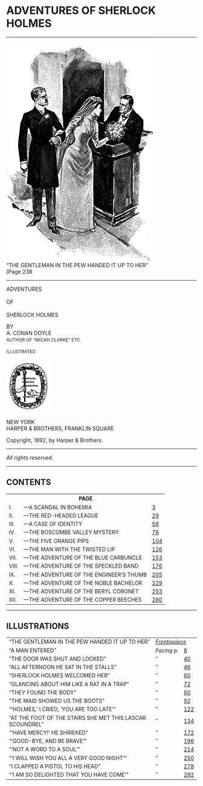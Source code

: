 <h1>ADVENTURES OF SHERLOCK HOLMES</h1>

<hr class="chap" />
<div class="figcenter fig400"><a name="frontis" id="frontis"></a>
<img src="images/frontispiece.jpg" width="392" height="576" alt="Frontispiece" />
<div class="caption nomb">“THE GENTLEMAN IN THE PEW HANDED IT UP TO HER”</div>
<div class="caption2 nomt right">[Page 238</div>
</div>

<hr class="chap" />
<p class="title"><span class="p150">ADVENTURES</span><br />
<br />
OF<br />
<br />
<span class="p200">SHERLOCK HOLMES</span></p>

<p class="title mt4">BY<br />
<span class="p150">A. CONAN DOYLE</span><br />
<small>AUTHOR OF “MICAH CLARKE” ETC.</small></p>

<p class="title mt4"><small>ILLUSTRATED</small></p>

<div class="figcenter fig120">
<img src="images/logo.jpg" width="120" height="139" alt="Logo" />
</div>

<p class="title mt4">NEW YORK<br />
 HARPER &amp; BROTHERS, FRANKLIN SQUARE
</p>

<p class="title mt4">Copyright, 1892, by <span class="smcap">Harper &amp; Brothers</span>.</p>
<hr class="line" />
<p class="title"><i>All rights reserved.</i></p>



<hr class="chap" />
<h2><a name="Contents" id="Contents"></a>CONTENTS</h2>

<table summary="contents">
<tr>
<th colspan="3" class="tdr2">PAGE</th>
</tr>
<tr>
<td class="tdr">I.</td>
<td class="tdl hang">&mdash;A SCANDAL IN BOHEMIA</td>
<td class="tdr2"><a href="chapter-01.html#i">3</a></td>
</tr>
<tr>
<td class="tdr">II.</td>
<td class="tdl hang">&mdash;THE RED-HEADED LEAGUE</td>
<td class="tdr2"><a href="chapter-02.html#ii">29</a></td>
</tr>
<tr>
<td class="tdr">   III.</td>
<td class="tdl hang">&mdash;A CASE OF IDENTITY</td>
<td class="tdr2"><a href="chapter-03.html#iii">56</a></td>
</tr>
<tr>
<td class="tdr">    IV.</td>
<td class="tdl hang">&mdash;THE BOSCOMBE VALLEY MYSTERY</td>
<td class="tdr2"><a href="chapter-04.html#iv">76</a></td>
</tr>
<tr>
<td class="tdr">     V.</td>
<td class="tdl hang">&mdash;THE FIVE ORANGE PIPS</td>
<td class="tdr2"><a href="chapter-05.html#v">104</a></td>
</tr>
<tr>
<td class="tdr">    VI.</td>
<td class="tdlv">&mdash;THE MAN WITH THE TWISTED LIP</td>
<td class="tdr2"><a href="chapter-06.html#vi">126</a></td>
</tr>
<tr>
<td class="tdr">   VII.</td>
<td class="tdl hang">&mdash;THE ADVENTURE OF THE BLUE CARBUNCLE</td>
<td class="tdr2"><a href="chapter-07.html#vii">153</a></td>
</tr>
<tr>
<td class="tdr">  VIII.</td>
<td class="tdl hang">&mdash;THE ADVENTURE OF THE SPECKLED BAND</td>
<td class="tdr2"><a href="chapter-08.html#viii">176</a></td>
</tr>
<tr>
<td class="tdr">    IX.</td>
<td class="tdl hang">&mdash;THE ADVENTURE OF THE ENGINEER’S THUMB</td>
<td class="tdr2"><a href="chapter-09.html#ix">205</a></td>
</tr>
<tr>
<td class="tdr">     X.</td>
<td class="tdl hang">&mdash;THE ADVENTURE OF THE NOBLE BACHELOR</td>
<td class="tdr2"><a href="chapter-10.html#x">229</a></td>
</tr>
<tr>
<td class="tdr">    XI.</td>
<td class="tdl hang">&mdash;THE ADVENTURE OF THE BERYL CORONET</td>
<td class="tdr2"><a href="chapter-11.html#xi">253</a></td>
</tr>
<tr>
<td class="tdr">   XII.</td>
<td class="tdl hang">&mdash;THE ADVENTURE OF THE COPPER BEECHES</td>
<td class="tdr2"><a href="chapter-12.html#xii">280</a></td>
</tr>
</table>


<hr class="chap" />
<h2><a name="Illustrations" id="Illustrations"></a>ILLUSTRATIONS</h2>

<table summary="Illustrations">
<tr>
<td class="tdl hang">“THE GENTLEMAN IN THE PEW HANDED IT UP TO HER”</td>
<td class="tdr3" colspan="2"><a href="#frontis"><i>Frontispiece</i></a></td>
</tr>
<tr>
<td class="tdl hang">“A MAN ENTERED”</td>
<td class="tdc"><i>Facing&nbsp;p.</i></td>
<td class="tdr3"><a href="chapter-01.html#man">8</a></td>
</tr>
<tr>
<td class="tdl hang">“THE DOOR WAS SHUT AND LOCKED”</td>
<td class="tdc">″</td>
<td class="tdr3"><a href="chapter-02.html#door">40</a></td>
</tr>

<tr>
<td class="tdl hang">“ALL AFTERNOON HE SAT IN THE STALLS”</td>
<td class="tdc">″</td>
<td class="tdr3"><a href="chapter-02.html#all">46</a></td>
</tr>

<tr>
<td class="tdl hang">“SHERLOCK HOLMES WELCOMED HER”</td>
<td class="tdc">″</td>
<td class="tdr3"><a href="chapter-03.html#sherlock">60</a></td>
</tr>

<tr>
<td class="tdl hang">“GLANCING ABOUT HIM LIKE A RAT IN A TRAP”</td>
<td class="tdc">″</td>
<td class="tdr3"><a href="chapter-03.html#glancing">72</a></td>
</tr>

<tr>
<td class="tdl hang">“THEY FOUND THE BODY”</td>
<td class="tdc">″</td>
<td class="tdr3"><a href="chapter-04.html#they">80</a></td>
</tr>

<tr>
<td class="tdl hang">“THE MAID SHOWED US THE BOOTS”</td>
<td class="tdc">″</td>
<td class="tdr3"><a href="chapter-04.html#maid">92</a></td>
</tr>

<tr>
<td class="tdl hang">“‘HOLMES,’ I CRIED, ‘YOU ARE TOO LATE’”</td>
<td class="tdc">″</td>
<td class="tdr3"><a href="chapter-05.html#holmes2">122</a></td>
</tr>

<tr>
<td class="tdl hang">“AT THE FOOT OF THE STAIRS SHE MET THIS LASCAR SCOUNDREL”</td>
<td class="tdc">″</td>
<td class="tdr3"><a href="chapter-06.html#at">134</a></td>
</tr>

<tr>
<td class="tdl hang">“‘HAVE MERCY!’ HE SHRIEKED”</td>
<td class="tdc">″</td>
<td class="tdr3"><a href="chapter-07.html#have">172</a></td>
</tr>

<tr>
<td class="tdl hang">“‘GOOD-BYE, AND BE BRAVE’”</td>
<td class="tdc">″</td>
<td class="tdr3"><a href="chapter-08.html#good">196</a></td>
</tr>

<tr>
<td class="tdl hang">“‘NOT A WORD TO A SOUL’”</td>
<td class="tdc">″</td>
<td class="tdr3"><a href="chapter-09.html#not">214</a></td>
</tr>

<tr>
<td class="tdl hang">“‘I WILL WISH YOU ALL A VERY GOOD NIGHT’”</td>
<td class="tdc">″</td>
<td class="tdr3"><a href="chapter-10.html#will">250</a></td>
</tr>

<tr>
<td class="tdl hang">“I CLAPPED A PISTOL TO HIS HEAD”</td>
<td class="tdc">″</td>
<td class="tdr3"><a href="chapter-11.html#clapped">278</a></td>
</tr>

<tr>
<td class="tdl hang">“‘I AM SO DELIGHTED THAT YOU HAVE COME’”</td>
<td class="tdc">″</td>
<td class="tdr3"><a href="chapter-12.html#delighted">292</a></td>
</tr>
</table>



